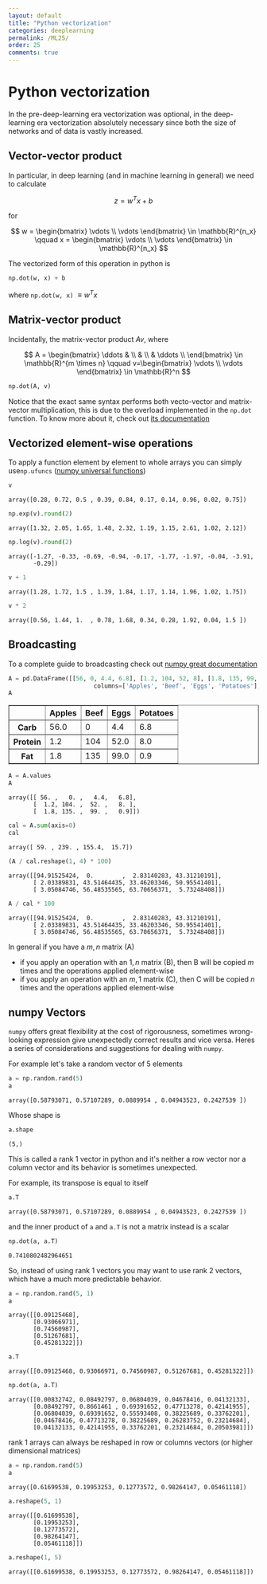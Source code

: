 ```yaml
---
layout: default
title: "Python vectorization"
categories: deeplearning
permalink: /ML25/
order: 25
comments: true
---
```


# Python vectorization
In the pre-deep-learning era vectorization was optional, in the deep-learning era vectorization absolutely necessary since both the size of networks and of data is vastly increased.

## Vector-vector product
In particular, in deep learning (and in machine learning in general) we need to calculate 

$$
z = w^Tx+b
$$

for 

$$
w =
\begin{bmatrix}
\vdots \\ \vdots
\end{bmatrix} \in \mathbb{R}^{n_x}
\qquad 
x = \begin{bmatrix}
\vdots \\ \vdots
\end{bmatrix} \in \mathbb{R}^{n_x}
$$

The vectorized form of this operation in python is 


```python
np.dot(w, x) + b
```

where `np.dot(w, x)` $\equiv w^Tx$

## Matrix-vector product
Incidentally, the matrix-vector product $Av$, where 

$$
A = \begin{bmatrix}
\ddots &  \\
&   \\
&  \ddots \\
\end{bmatrix} \in \mathbb{R}^{m \times n} \qquad 
v=\begin{bmatrix}
\vdots \\ \vdots
\end{bmatrix} \in \mathbb{R}^n
$$


```python
np.dot(A, v)
```

Notice that the exact same syntax performs both vecto-vector and matrix-vector multiplication, this is due to the overload implemented in the `np.dot` function. To know more about it, check out [its documentation](https://numpy.org/doc/stable/reference/generated/numpy.dot.html)

## Vectorized element-wise operations
To apply a function element by element to whole arrays you can simply use`np.ufuncs` ([numpy universal functions](https://numpy.org/doc/stable/reference/generated/numpy.ufunc.html#numpy.ufunc))


```python
v
```




    array([0.28, 0.72, 0.5 , 0.39, 0.84, 0.17, 0.14, 0.96, 0.02, 0.75])




```python
np.exp(v).round(2)
```




    array([1.32, 2.05, 1.65, 1.48, 2.32, 1.19, 1.15, 2.61, 1.02, 2.12])




```python
np.log(v).round(2)
```




    array([-1.27, -0.33, -0.69, -0.94, -0.17, -1.77, -1.97, -0.04, -3.91,
           -0.29])




```python
v + 1
```




    array([1.28, 1.72, 1.5 , 1.39, 1.84, 1.17, 1.14, 1.96, 1.02, 1.75])




```python
v * 2
```




    array([0.56, 1.44, 1.  , 0.78, 1.68, 0.34, 0.28, 1.92, 0.04, 1.5 ])



## Broadcasting
To a complete guide to broadcasting check out [numpy great documentation](https://numpy.org/doc/stable/user/basics.broadcasting.html#:~:text=The%20term%20broadcasting%20describes%20how,that%20they%20have%20compatible%20shapes.&text=NumPy%20operations%20are%20usually%20done,element%2Dby%2Delement%20basis.)


```python
A = pd.DataFrame([[56, 0, 4.4, 6.8], [1.2, 104, 52, 8], [1.8, 135, 99, 0.9]], 
                        columns=['Apples', 'Beef', 'Eggs', 'Potatoes'], index=['Carb', 'Protein', 'Fat'])
A
```




<div>
<style scoped>
    .dataframe tbody tr th:only-of-type {
        vertical-align: middle;
    }

    .dataframe tbody tr th {
        vertical-align: top;
    }

    .dataframe thead th {
        text-align: right;
    }
</style>
<table border="1" class="dataframe">
  <thead>
    <tr style="text-align: right;">
      <th></th>
      <th>Apples</th>
      <th>Beef</th>
      <th>Eggs</th>
      <th>Potatoes</th>
    </tr>
  </thead>
  <tbody>
    <tr>
      <th>Carb</th>
      <td>56.0</td>
      <td>0</td>
      <td>4.4</td>
      <td>6.8</td>
    </tr>
    <tr>
      <th>Protein</th>
      <td>1.2</td>
      <td>104</td>
      <td>52.0</td>
      <td>8.0</td>
    </tr>
    <tr>
      <th>Fat</th>
      <td>1.8</td>
      <td>135</td>
      <td>99.0</td>
      <td>0.9</td>
    </tr>
  </tbody>
</table>
</div>




```python
A = A.values
A
```




    array([[ 56. ,   0. ,   4.4,   6.8],
           [  1.2, 104. ,  52. ,   8. ],
           [  1.8, 135. ,  99. ,   0.9]])




```python
cal = A.sum(axis=0)
cal
```




    array([ 59. , 239. , 155.4,  15.7])




```python
(A / cal.reshape(1, 4) * 100)
```




    array([[94.91525424,  0.        ,  2.83140283, 43.31210191],
           [ 2.03389831, 43.51464435, 33.46203346, 50.95541401],
           [ 3.05084746, 56.48535565, 63.70656371,  5.73248408]])




```python
A / cal * 100
```




    array([[94.91525424,  0.        ,  2.83140283, 43.31210191],
           [ 2.03389831, 43.51464435, 33.46203346, 50.95541401],
           [ 3.05084746, 56.48535565, 63.70656371,  5.73248408]])



In general if you have a $m, n$ matrix (A) 

* if you apply an operation with an $1, n$ matrix (B), then B will be copied $m$ times and the operations applied element-wise
* if you apply an operation with an $m, 1$ matrix (C), then C will be copied $n$ times and the operations applied element-wise

## numpy Vectors
`numpy` offers great flexibility at the cost of rigorousness, sometimes wrong-looking expression give unexpectedly correct results and vice versa.
Heres a series of considerations and suggestions for dealing with `numpy`.

For example let's take a random vector of 5 elements


```python
a = np.random.rand(5)
a
```




    array([0.58793071, 0.57107289, 0.0889954 , 0.04943523, 0.2427539 ])



Whose shape is


```python
a.shape
```




    (5,)



This is called a rank 1 vector in python and it's neither a row vector nor a column vector and its behavior is sometimes unexpected. 

For example, its transpose is equal to itself 


```python
a.T
```




    array([0.58793071, 0.57107289, 0.0889954 , 0.04943523, 0.2427539 ])



and the inner product of `a` and `a.T` is not a matrix instead is a scalar


```python
np.dot(a, a.T)
```




    0.7410802482964651



So, instead of using rank 1 vectors you may want to use rank 2 vectors, which have a much more predictable behavior.


```python
a = np.random.rand(5, 1)
a
```




    array([[0.09125468],
           [0.93066971],
           [0.74560987],
           [0.51267681],
           [0.45281322]])




```python
a.T
```




    array([[0.09125468, 0.93066971, 0.74560987, 0.51267681, 0.45281322]])




```python
np.dot(a, a.T)
```




    array([[0.00832742, 0.08492797, 0.06804039, 0.04678416, 0.04132133],
           [0.08492797, 0.8661461 , 0.69391652, 0.47713278, 0.42141955],
           [0.06804039, 0.69391652, 0.55593408, 0.38225689, 0.33762201],
           [0.04678416, 0.47713278, 0.38225689, 0.26283752, 0.23214684],
           [0.04132133, 0.42141955, 0.33762201, 0.23214684, 0.20503981]])



rank 1 arrays can always be reshaped in row or columns vectors (or higher dimensional matrices)


```python
a = np.random.rand(5)
a
```




    array([0.61699538, 0.19953253, 0.12773572, 0.98264147, 0.05461118])




```python
a.reshape(5, 1)
```




    array([[0.61699538],
           [0.19953253],
           [0.12773572],
           [0.98264147],
           [0.05461118]])




```python
a.reshape(1, 5)
```




    array([[0.61699538, 0.19953253, 0.12773572, 0.98264147, 0.05461118]])


